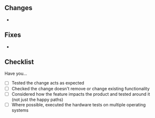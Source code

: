 ## Changes
<!-- Describe the changes this PR introduces -->
-

## Fixes
<!-- List the GitHub issues this PR resolves -->
-

## Checklist
<!-- Put an `x` in the boxes that apply -->
Have you...

- [ ] Tested the change acts as expected
- [ ] Checked the change doesn't remove or change existing functionality
- [ ] Considered how the feature impacts the product and tested around it (not just the happy paths)
- [ ] Where possible, executed the hardware tests on multiple operating systems
